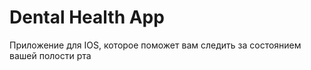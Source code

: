 # Dental Health App
Приложение для IOS, которое поможет вам следить за состоянием вашей полости рта
